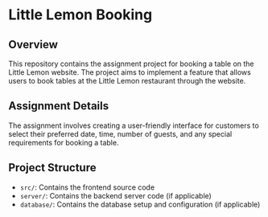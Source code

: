 # Little Lemon Booking

## Overview
This repository contains the assignment project for booking a table on the Little Lemon website. The project aims to implement a feature that allows users to book tables at the Little Lemon restaurant through the website.

## Assignment Details
The assignment involves creating a user-friendly interface for customers to select their preferred date, time, number of guests, and any special requirements for booking a table.

## Project Structure
- `src/`: Contains the frontend source code
- `server/`: Contains the backend server code (if applicable)
- `database/`: Contains the database setup and configuration (if applicable)


